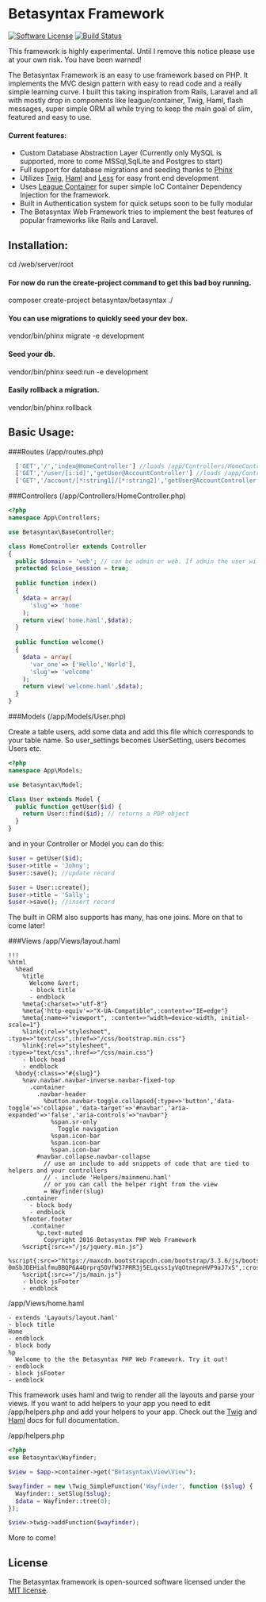 # Betasyntax Framework
[![Software License](https://img.shields.io/badge/license-MIT-brightgreen.svg?style=flat-square)](LICENSE.md)
[![Build Status](https://img.shields.io/travis/betasyntax/framework/master.svg?style=flat-square)](https://travis-ci.org/betasyntax/framework)

This framework is highly experimental. Until I remove this notice please use at your own risk. You have been warned!

The Betasyntax Framework is an easy to use framework based on PHP. It implements the MVC design pattern with easy to read code and a really simple learning curve. I built this taking inspiration from Rails, Laravel and all with mostly drop in components like league/container, Twig, Haml, flash messages, super simple ORM all while trying to keep the main goal of slim, featured and easy to use. 

#### Current features:

* Custom Database Abstraction Layer (Currently only MySQL is supported, more to come MSSql,SqlLite and Postgres to start)
* Full support for database migrations and seeding thanks to [Phinx](https://github.com/robmorgan/phinx)
* Utilizes [Twig](http://twig.sensiolabs.org/), [Haml](http://haml.info/) and [Less](http://lesscss.org/) for easy front end development
* Uses [League Container](https://github.com/thephpleague/container) for super simple IoC Container Dependency Injection for the framework.
* Built in Authentication system for quick setups soon to be fully modular
* The Betasyntax Web Framework tries to implement the best features of popular frameworks like Rails and Laravel.

## Installation:

cd /web/server/root

#### For now do run the create-project command to get this bad boy running.
composer create-project betasyntax/betasyntax ./

#### You can use migrations to quickly seed your dev box.
vendor/bin/phinx migrate -e development
#### Seed your db.
vendor/bin/phinx seed:run -e development
#### Easily rollback a migration.
vendor/bin/phinx rollback

## Basic Usage:
###Routes (/app/routes.php)
```php
  ['GET','/','index@HomeController'] //loads /app/Controllers/HomeController->index()
  ['GET','/user/[i:id]','getUser@AccountController'] //loads /app/Controllers/AccountController->getUser($id)
  ['GET','/account/[*:string1]/[*:string2]','getUser@AccountController'] //loads /app/Controllers/AccountController->accountMethod($string1,$string2)
```
###Controllers (/app/Controllers/HomeController.php)
```php
<?php 
namespace App\Controllers;

use Betasyntax\BaseController;

class HomeController extends Controller
{
  public $domain = 'web'; // can be admin or web. If admin the user will need to be authenticated
  protected $close_session = true;
  
  public function index()
  {
    $data = array(
      'slug'=> 'home'
    );
    return view('home.haml',$data);
  }
  
  public function welcome()
  {
    $data = array(
      'var_one'=> ['Hello','World'],
      'slug'=> 'welcome'
    );
    return view('welcome.haml',$data);
  }
}
```
###Models (/app/Models/User.php)

Create a table users, add some data and add this file which corresponds to your table name. So user_settings becomes UserSetting, users becomes Users etc.
```php
<?php
namespace App\Models;

use Betasyntax\Model;

Class User extends Model {
  public function getUser($id) {
    return User::find($id); // returns a PDP object
  }
}
```
and in your Controller or Model you can do this:
```php
$user = getUser($id);
$user->title = 'Johny';
$user::save(); //update record

$user = User::create();
$user->title = 'Sally';
$user->save(); //insert record
```
The built in ORM also supports has many, has one joins. More on that to come later!

###Views 
/app/Views/layout.haml
```haml
!!!
%html
  %head
    %title
      Welcome &vert;
      - block title 
      - endblock
    %meta{:charset=>"utf-8"}
    %meta{'http-equiv'=>"X-UA-Compatible",:content=>"IE=edge"}
    %meta{:name=>"viewport", :content=>"width=device-width, initial-scale=1"}
    %link{:rel=>"stylesheet", :type=>"text/css",:href=>"/css/bootstrap.min.css"}
    %link{:rel=>"stylesheet", :type=>"text/css",:href=>"/css/main.css"}
    - block head
    - endblock
  %body{:class=>"#{slug}"}
    %nav.navbar.navbar-inverse.navbar-fixed-top
      .container
        .navbar-header
          %button.navbar-toggle.collapsed{:type=>'button','data-toggle'=>'collapse','data-target'=>'#navbar','aria-expanded'=>'false','aria-controls'=>"navbar"}
            %span.sr-only
              Toggle navigation
            %span.icon-bar
            %span.icon-bar
            %span.icon-bar
        #navbar.collapse.navbar-collapse
          // use an include to add snippets of code that are tied to helpers and your controllers
          // - include 'Helpers/mainmenu.haml' 
          // or you can call the helper right from the view
          = Wayfinder(slug)
    .container
      - block body
      - endblock
    %footer.footer
      .container
        %p.text-muted
          Copyright 2016 Betasyntax PHP Web Framework
    %script{:src=>"/js/jquery.min.js"}
    %script{:src=>"https://maxcdn.bootstrapcdn.com/bootstrap/3.3.6/js/bootstrap.min.js",:integrity=>"sha384-0mSbJDEHialfmuBBQP6A4Qrprq5OVfW37PRR3j5ELqxss1yVqOtnepnHVP9aJ7xS",:crossorigin=>"anonymous"}
    %script{:src=>"/js/main.js"}
    - block jsFooter
    - endblock
```
/app/Views/home.haml
```haml
- extends 'Layouts/layout.haml'
- block title
Home
- endblock
- block body
%p
  Welcome to the the Betasyntax PHP Web Framework. Try it out!
- endblock
- block jsFooter
- endblock

```
This framework uses haml and twig to render all the layouts and parse your views. If you want to add helpers to your app you need to edit /app/helpers.php and add your helpers to your app. Check out the [Twig](http://twig.sensiolabs.org/documentation) and [Haml](http://haml.info/docs.html) docs for full documentation.

/app/helpers.php
```php
<?php 
use Betasyntax\Wayfinder;

$view = $app->container->get("Betasyntax\View\View");

$wayfinder = new \Twig_SimpleFunction('Wayfinder', function ($slug) {
  Wayfinder::_setSlug($slug);
  $data = Wayfinder::tree(0);
});

$view->twig->addFunction($wayfinder);
```
More to come!

## License

The Betasyntax framework is open-sourced software licensed under the [MIT license](http://opensource.org/licenses/MIT).
